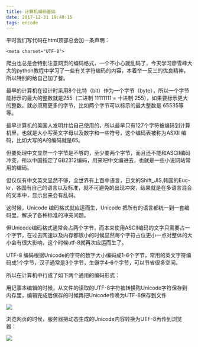 ```yaml
---
title: 计算机编码基础
date: 2017-12-31 19:40:15
tags: encode
---
```


平时我们写代码在html顶部总会加一条声明：

```
<meta charset="UTF-8">
```

爬虫也总是会特别注意网页的编码格式，一个不小心就乱码了，今天学习廖雪峰大大的python教程中学习了一些有关字符编码的内容，本着举一反三的优良精神，所以特别的给自己加了餐。

最早的计算机在设计时采用8个比特（bit）作为一个字节（byte），所以一个字节能标示的最大的整数就是255（二进制 11111111 = 十进制 255），如果要标示更大的整数，就必须用更多的字节，比如两个字节可以标示的最大整数是 65535等等。

最早计算机的美国人发明并给自己使用的，所以最早只有127个字符被编码到计算机里，也就是大小写英文字母以及数字和一些符号，这个编码表被称为ASXII 编码，比如大写的A的编码就是65。

但要处理中文显然一个字节是不够的，至少要两个字节，而且还不能和ASCII编码冲突，所以中国指定了GB2312编码，用来吧中文编进去，也就是一些小说网站常用的编码。

但仅仅有中文英文显然不够，全世界有上百中语言，日文的Shift_JIS,韩国的Euc-kr，各国有自己的语言以及标准，就不可避免的出现冲突，结果就是在多语言混合的文本中，显示出来会有乱码。

这时候，Unicode 编码格式就应运而生，Unicode 把所有的语言都统一到一套编码里，解决了各种标准的冲突问题。

但Unicode编码格式通常会占两个字节，而本来使用ASCII编码的文字只需要占一个字节，在过去网速以及内存都很小的时候显然每个字符占位更小一点对整体的大小会有很大影响，这个时候utf-8就再次应运而生了。

UTF-8 编码根据Unicode的字符的数字大小编码成1-6个字节，常用的英文字符编码成1个字节，汉子通常是3个字节，生僻字4-6个字节，可以节省很多空间。

所以在计算机中行成了如下两个通用的编码形式：

用记事本编辑的时候，从文件的读取的UTF-8字符被转换陈Unicode字符保存到内存里，编辑完成后保存的时候再把Unicode传唤为UTF-8保存到文件

![](./0.png)

浏览网页的时候，服务器把动态生成的Unicode内容转换为UTF-8再传到浏览器：

![](./1.png)